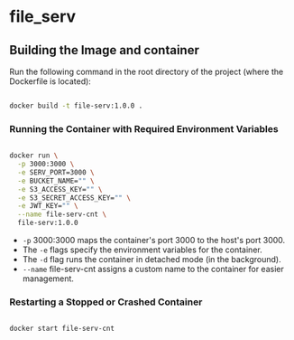 # file_serv



## Building the Image and container

Run the following command in the root directory of the project (where the Dockerfile is located):

```bash

docker build -t file-serv:1.0.0 .
```
### Running the Container with Required Environment Variables
```bash

docker run \
  -p 3000:3000 \
  -e SERV_PORT=3000 \
  -e BUCKET_NAME="" \
  -e S3_ACCESS_KEY="" \
  -e S3_SECRET_ACCESS_KEY="" \
  -e JWT_KEY="" \
  --name file-serv-cnt \
  file-serv:1.0.0
```

*  ```-p``` 3000:3000 maps the container's port 3000 to the host's port 3000.
* The ```-e``` flags specify the environment variables for the container.
* The ```-d``` flag runs the container in detached mode (in the background).
* ```--name``` file-serv-cnt assigns a custom name to the container for easier management.

### Restarting a Stopped or Crashed Container
```bash

docker start file-serv-cnt
```